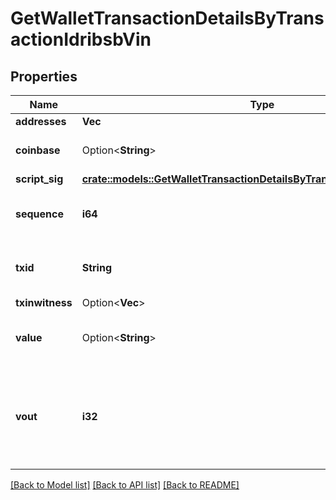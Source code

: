 # GetWalletTransactionDetailsByTransactionIdribsbVin

## Properties

Name | Type | Description | Notes
------------ | ------------- | ------------- | -------------
**addresses** | **Vec<String>** |  | 
**coinbase** | Option<**String**> | Represents the coinbase hex. | [optional]
**script_sig** | [**crate::models::GetWalletTransactionDetailsByTransactionIdribsbScriptSig**](GetWalletTransactionDetailsByTransactionIDRIBSB_scriptSig.md) |  | 
**sequence** | **i64** | Represents the script sequence number. | 
**txid** | **String** | Represents the reference transaction identifier. | 
**txinwitness** | Option<**Vec<String>**> |  | [optional]
**value** | Option<**String**> | Represents the sent/received amount. | [optional]
**vout** | **i32** | It refers to the index of the output address of this transaction. The index starts from 0. | 

[[Back to Model list]](../README.md#documentation-for-models) [[Back to API list]](../README.md#documentation-for-api-endpoints) [[Back to README]](../README.md)


